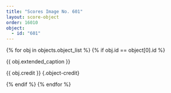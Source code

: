 ```yaml
---
title: "Scores Image No. 601"
layout: score-object
order: 16010
object:
  - id: "601"
---
```


{% for obj in objects.object_list %}
{% if obj.id == object[0].id %}

{{ obj.extended_caption }}

{{ obj.credit }} {.object-credit}

{% endif %}
{% endfor %}
